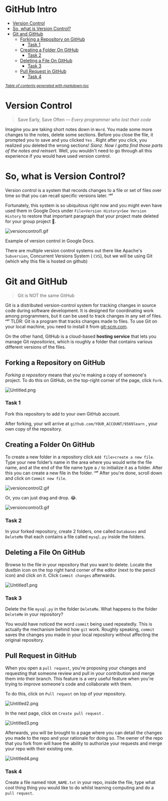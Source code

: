 # GitHub Intro

- [Version Control](#version-control)
- [So, what is Version Control?](#so--what-is-version-control-)
- [Git and GitHub](#git-and-github)
  * [Forking a Repository on GitHub](#forking-a-repository-on-github)
    + [Task 1](#task-1)
  * [Creating a Folder On GitHub](#creating-a-folder-on-github)
    + [Task 2](#task-2)
  * [Deleting a File On GitHub](#deleting-a-file-on-github)
    + [Task 3](#task-3)
  * [Pull Request in GitHub](#pull-request-in-github)
    + [Task 4](#task-4)

<small><i><a href='http://ecotrust-canada.github.io/markdown-toc/'>Table of contents generated with markdown-toc</a></i></small>

# Version Control

> Save Early, Save Often — *Every programmer who lost their code*

Imagine you are taking short notes down in `Word`. You made some more changes to the notes, delete some sections. Before you close the file, it prompted you to save and you clicked `Yes` . Right after you click, you realized you deleted the wrong sections! *Sianz. Now I gotta find those parts of the notes and reinsert.* Well, you wouldn't need to go through all this experience if you would have used version control.

# So, what is Version Control?

Version control is a system that records changes to a file or set of files over time so that you can recall specific versions later. ʳᵉᶠ 

Fortunately, this system is so ubiquitous right now and you might even have used them in Google Docs under `File>Version History>See Version History` to restore that important paragraph that your project mate deleted for your group project 🤣.

![versioncontrol1.gif](versioncontrol1.gif)

Example of version control in Google Docs. 

There are multiple version control systems out there like Apache's `Subversion`, Concurrent Versions System ( `CVS`), but we will be using Git (which why this file is hosted on github) 

# Git and GitHub

> Git is NOT the same  GitHub

Git is a distributed version-control system for tracking changes in source code during software development. It is designed for coordinating work among programmers, but it can be used to track changes in any set of files. ʳᵉᶠ TLDR: Git is a program that tracks changes made to files. To use Git on your local machine, you need to install it from [git-scm.com](http://git-scm.com).

On the other hand, GitHub is a cloud-based **hosting service** that lets you manage Git *repositories*, which is roughly a folder that contains various different versions of the files.

## Forking a Repository on GitHub

*Forking a repository* means that you're making a copy of someone's project. To do this on GitHub, on the top-right corner of the page, click `Fork`. 

![Untitled.png](Untitled.png)

### Task 1

Fork this repository to add to your own GitHub account. 

After forking, your will arrive at `github.com/YOUR_ACCOUNT/9569learn` , your own copy of the repository.

## Creating a Folder On GitHub

To create a new folder in a repository click `Add file>create a new file`. Type your new folder’s name in the area where you would write the file name, and at the end of the file name type a `/` to initialize it as a folder. After this you can create a new file in the folder. ʳᵉᶠ After you're done, scroll down and click on `Commit new file`.

![versioncontrol2.gif](versioncontrol2.gif)

Or, you can just drag and drop. 😂. 

![versioncontrol3.gif](versioncontrol3.gif)

### Task 2

In your forked repository, create 2 folders, one called `Databases` and `DeleteMe` that each contains a file called `mysql.py` inside the folders. 

## Deleting a File On GitHub

Browse to the file in your repository that you want to delete. Locate the dustbin icon on the top right hand corner of the editor (next to the pencil icon) and click on it. Click `Commit changes` afterwards.

![Untitled1.png](Untitled1.png)

### Task 3

Delete the file `mysql.py` in the folder `DeleteMe`. What happens to the folder `DeleteMe` in your repository?

You would have noticed the word `commit` being used repeatedly. This is actually the mechanism behind how `git` work. Roughly speaking, `commit`  saves the changes you made in your local repository without affecting the original repository.

## Pull Request in GitHub

When you open a `pull request`, you're proposing your changes and requesting that someone review and pull in your contribution and merge them into their branch. This feature is a very useful feature when you're trying to improve someone's code and collaborate with them. 

To do this, click on `Pull request` on top of your repository. 

![Untitled2.png](Untitled2.png)

In the next page, click on `Create pull request` .

![Untitled3.png](Untitled3.png)

Afterwards, you will be brought to a page where you can detail the changes you made to the repo and your rationale for doing so. The owner of the repo that you fork from will have the ability to authorize your requests and merge your repo with their existing one.  

![Untitled4.png](Untitled4.png)

### Task 4

Create a file named `YOUR_NAME.txt` in your repo, inside the file, type what cool thing thing you would like to do whilst learning computing and do a `pull request`.
